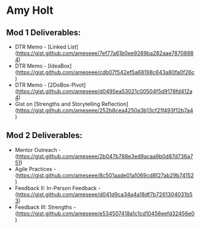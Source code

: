 # Amy Holt

## Mod 1 Deliverables:
* DTR Memo - [Linked List] (https://gist.github.com/ameseee/7ef77a61b0ee9289ba282aae78708984)
* DTR Memo - [IdeaBox] (https://gist.github.com/ameseee/cdb07f542ef5a68198c643a80fa0f26c)
* DTR Memo - [2DoBox-Pivot] (https://gist.github.com/ameseee/d0495ea53021c00504f5d9178fd412a4)
* Gist on [Strengths and Storytelling Reflection] (https://gist.github.com/ameseee/252b8cea4250a3b13cf21f493f12b7a4)

## Mod 2 Deliverables:
* Mentor Outreach - (https://gist.github.com/ameseee/2b047b788e3ed9acaa9b0d87d736a751)
* Agile Practices - (https://gist.github.com/ameseee/8c501aade01a1069cd8f27ab29b74152)
* Feedback II: In-Person Feedback - (https://gist.github.com/ameseee/d041d9ca34a4a18df7b7261304031b53)
* Feedback III: Strengths - (https://gist.github.com/ameseee/e534507418a1c1cd10456eefd32456e0)

